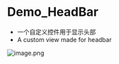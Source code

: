 # Demo_HeadBar
- 一个自定义控件用于显示头部
- A custom view made for headbar

![image.png](http://upload-images.jianshu.io/upload_images/1780352-dbfc2e2d9ad23abd.png?imageMogr2/auto-orient/strip%7CimageView2/2/w/360)
